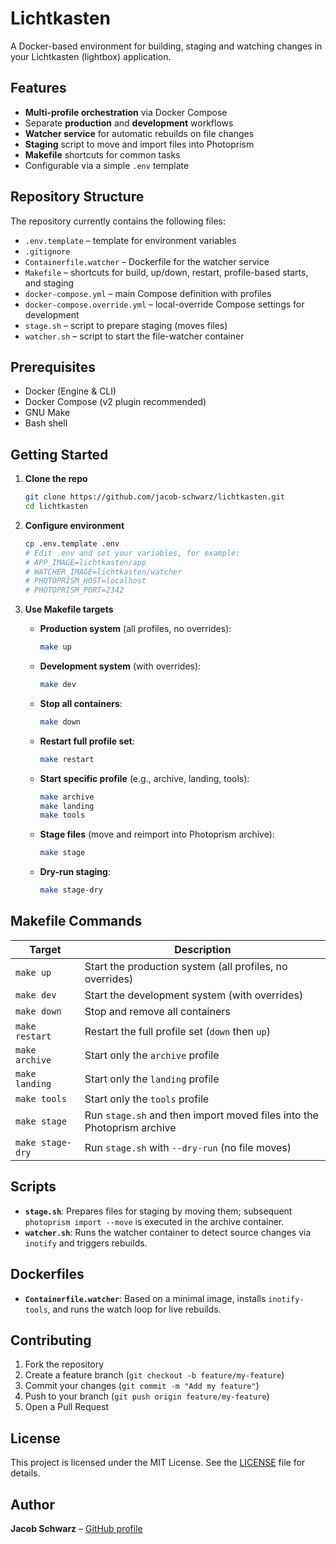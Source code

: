 # Lichtkasten

A Docker-based environment for building, staging and watching changes in your Lichtkasten (lightbox) application.

## Features

- **Multi-profile orchestration** via Docker Compose  
- Separate **production** and **development** workflows  
- **Watcher service** for automatic rebuilds on file changes  
- **Staging** script to move and import files into Photoprism  
- **Makefile** shortcuts for common tasks  
- Configurable via a simple `.env` template  

## Repository Structure

The repository currently contains the following files:  
- `.env.template` – template for environment variables  
- `.gitignore`  
- `Containerfile.watcher` – Dockerfile for the watcher service  
- `Makefile` – shortcuts for build, up/down, restart, profile-based starts, and staging  
- `docker-compose.yml` – main Compose definition with profiles  
- `docker-compose.override.yml` – local-override Compose settings for development  
- `stage.sh` – script to prepare staging (moves files)  
- `watcher.sh` – script to start the file-watcher container  

## Prerequisites

- Docker (Engine & CLI)  
- Docker Compose (v2 plugin recommended)  
- GNU Make  
- Bash shell

## Getting Started

1. **Clone the repo**  
   ```bash
   git clone https://github.com/jacob-schwarz/lichtkasten.git
   cd lichtkasten
   ```

2. **Configure environment**  
   ```bash
   cp .env.template .env
   # Edit .env and set your variables, for example:
   # APP_IMAGE=lichtkasten/app
   # WATCHER_IMAGE=lichtkasten/watcher
   # PHOTOPRISM_HOST=localhost
   # PHOTOPRISM_PORT=2342
   ```

3. **Use Makefile targets**  
   - **Production system** (all profiles, no overrides):  
     ```bash
     make up
     ```
   - **Development system** (with overrides):  
     ```bash
     make dev
     ```
   - **Stop all containers**:  
     ```bash
     make down
     ```
   - **Restart full profile set**:  
     ```bash
     make restart
     ```
   - **Start specific profile** (e.g., archive, landing, tools):  
     ```bash
     make archive
     make landing
     make tools
     ```
   - **Stage files** (move and reimport into Photoprism archive):  
     ```bash
     make stage
     ```
   - **Dry-run staging**:  
     ```bash
     make stage-dry
     ```

## Makefile Commands

| Target        | Description                                                                       |
|---------------|-----------------------------------------------------------------------------------|
| `make up`     | Start the production system (all profiles, no overrides)                         |
| `make dev`    | Start the development system (with overrides)                                     |
| `make down`   | Stop and remove all containers                                                    |
| `make restart`| Restart the full profile set (`down` then `up`)                                   |
| `make archive`| Start only the `archive` profile                                                   |
| `make landing`| Start only the `landing` profile                                                   |
| `make tools`  | Start only the `tools` profile                                                     |
| `make stage`  | Run `stage.sh` and then import moved files into the Photoprism archive            |
| `make stage-dry` | Run `stage.sh` with `--dry-run` (no file moves)                               |

## Scripts

- **`stage.sh`**: Prepares files for staging by moving them; subsequent `photoprism import --move` is executed in the archive container.  
- **`watcher.sh`**: Runs the watcher container to detect source changes via `inotify` and triggers rebuilds.

## Dockerfiles

- **`Containerfile.watcher`**: Based on a minimal image, installs `inotify-tools`, and runs the watch loop for live rebuilds.

## Contributing

1. Fork the repository  
2. Create a feature branch (`git checkout -b feature/my-feature`)  
3. Commit your changes (`git commit -m "Add my feature"`)  
4. Push to your branch (`git push origin feature/my-feature`)  
5. Open a Pull Request

## License

This project is licensed under the MIT License. See the [LICENSE](LICENSE) file for details.

## Author

**Jacob Schwarz** – [GitHub profile](https://github.com/jacob-schwarz)
